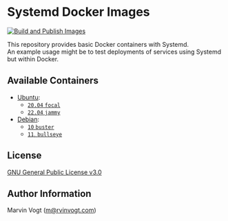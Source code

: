 # Systemd Docker Images

[![Build and Publish Images](https://github.com/SRv6d/docker_images_systemd/actions/workflows/build-and-publish.yml/badge.svg?branch=main)](https://github.com/SRv6d/docker_images_systemd/actions/workflows/build-and-publish.yml)

This repository provides basic Docker containers with Systemd.  
An example usage might be to test deployments of services using Systemd but within Docker.

## Available Containers

- [Ubuntu](https://hub.docker.com/repository/docker/srv6d/ubuntu-systemd):
  - [`20.04` `focal`](./ubuntu/focal)
  - [`22.04` `jammy`](./ubuntu/jammy)
- [Debian](https://hub.docker.com/repository/docker/srv6d/debian-systemd):
  - [`10` `buster`](./debian/buster)
  - [`11`, `bullseye`](./debian/bullseye)

## License

[GNU General Public License v3.0](./LICENSE)

## Author Information

Marvin Vogt (m@rvinvogt.com)

